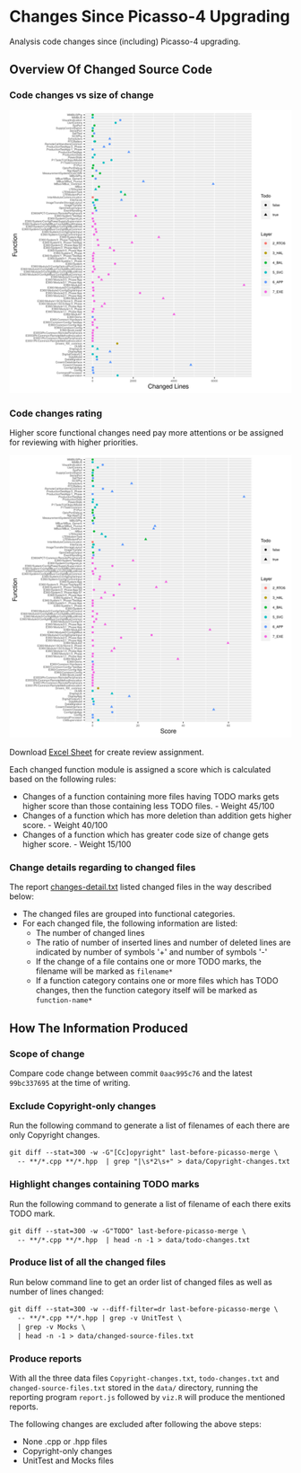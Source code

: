 # Changes Since Picasso-4 Upgrading

Analysis code changes since (including) Picasso-4 upgrading.

## Overview Of Changed Source Code

### Code changes vs size of change

![](function-changes-summary.png?raw=true)

### Code changes rating

Higher score functional changes need pay more attentions or be assigned for reviewing with higher priorities.

![](function-changes-rating.png?raw=true)

Download [Excel Sheet](function-changes-rating.xlsx) for create review assignment.

Each changed function module is assigned a score which is calculated based on the following rules:

- Changes of a function containing more files having TODO marks gets higher score than those containing less TODO files.  - Weight 45/100
- Changes of a function which has more deletion than addition gets higher score. - Weight 40/100
- Changes of a function which has greater code size of change gets higher score. - Weight 15/100

### Change details regarding to changed files

The report <a href="changes-detail.txt">changes-detail.txt</a> listed changed files in the way described below:

- The changed files are grouped into functional categories.
- For each changed file, the following information are listed:
  - The number of changed lines
  - The ratio of number of inserted lines and number of deleted lines are indicated by number of symbols '+' and number of symbols '-'
  - If the change of a file contains one or more TODO marks, the filename will be marked as `filename*`
  - If a function category contains one or more files which has TODO changes, then the function category itself will be marked as `function-name*`

## How The Information Produced

### Scope of change

Compare code change between commit `0aac995c76` and the latest `99bc337695` at the time of writing.

### Exclude Copyright-only changes

Run the following command to generate a list of filenames of each there are only Copyright changes.
```
git diff --stat=300 -w -G"[Cc]opyright" last-before-picasso-merge \
  -- **/*.cpp **/*.hpp  | grep "|\s*2\s+" > data/Copyright-changes.txt
```

### Highlight changes containing TODO marks

Run the following command to generate a list of filename of each there exits TODO mark.
```
git diff --stat=300 -w -G"TODO" last-before-picasso-merge \
  -- **/*.cpp **/*.hpp  | head -n -1 > data/todo-changes.txt
```

### Produce list of all the changed files

Run below command line to get an order list of changed files as well as number of lines changed:
```
git diff --stat=300 -w --diff-filter=dr last-before-picasso-merge \
  -- **/*.cpp **/*.hpp | grep -v UnitTest \
  | grep -v Mocks \
  | head -n -1 > data/changed-source-files.txt
```

### Produce reports

With all the three data files `Copyright-changes.txt`, `todo-changes.txt` and `changed-source-files.txt` stored in the `data/` directory, running the reporting program `report.js` followed by `viz.R` will produce the mentioned reports.

The following changes are excluded after following the above steps:

- None .cpp or .hpp files
- Copyright-only changes
- UnitTest and Mocks files
